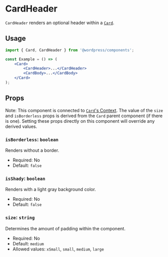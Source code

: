 # CardHeader

`CardHeader` renders an optional header within a [`Card`](/packages/components/src/card/card/README.md).

## Usage

```jsx
import { Card, CardHeader } from '@wordpress/components';

const Example = () => (
	<Card>
		<CardHeader>...</CardHeader>
		<CardBody>...</CardBody>
	</Card>
);
```

## Props

Note: This component is connected to [`Card`'s Context](/packages/components/src/card/card/README.md#context). The value of the `size` and `isBorderless` props is derived from the `Card` parent component (if there is one). Setting these props directly on this component will override any derived values.

### `isBorderless`: `boolean`

Renders without a border.

-   Required: No
-   Default: `false`

### `isShady`: `boolean`

Renders with a light gray background color.

-   Required: No
-   Default: `false`

### `size`: `string`

Determines the amount of padding within the component.

-   Required: No
-   Default: `medium`
-   Allowed values: `xSmall`, `small`, `medium`, `large`
